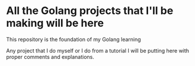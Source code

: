 # All the Golang projects that I'll be making will be here

This repository is the foundation of my Golang learning

Any project that I do myself or I do from a tutorial I will be putting here with proper comments and explanations.
